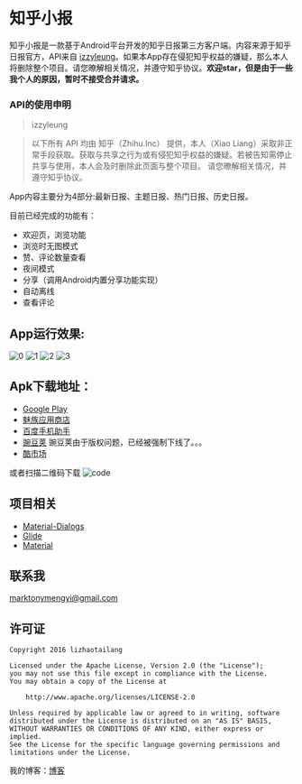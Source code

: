 # 知乎小报

知乎小报是一款基于Android平台开发的知乎日报第三方客户端。内容来源于知乎日报官方，API来自 [izzyleung](https://github.com/izzyleung)。如果本App存在侵犯知乎权益的嫌疑，那么本人将删除整个项目。请您暸解相关情况，并遵守知乎协议。**欢迎star，但是由于一些我个人的原因，暂时不接受合并请求。**

### API的使用申明
>izzyleung

> 以下所有 API 均由 知乎（Zhihu.Inc） 提供，本人（Xiao Liang）采取非正常手段获取。获取与共享之行为或有侵犯知乎权益的嫌疑。若被告知需停止共享与使用，本人会及时删除此页面与整个项目。
请您暸解相关情况，并遵守知乎协议。

App内容主要分为4部分:最新日报、主题日报、热门日报、历史日报。

目前已经完成的功能有：

* 欢迎页，浏览功能
* 浏览时无图模式
* 赞、评论数量查看
* 夜间模式
* 分享（调用Android内置分享功能实现）
* 自动离线
* 查看评论

## App运行效果:
![0](https://github.com/marktony/ZhiHuDaily/blob/master/screenshots/0.png)
![1](https://github.com/marktony/ZhiHuDaily/blob/master/screenshots/1.png)
![2](https://github.com/marktony/ZhiHuDaily/blob/master/screenshots/2.png)
![3](https://github.com/marktony/ZhiHuDaily/blob/master/screenshots/3.png)


## Apk下载地址：
* [Google Play](https://play.google.com/store/apps/details?id=com.marktony.zhihudaily)
* [魅族应用商店](http://app.flyme.cn/apps/public/detail?package_name=com.marktony.zhihudaily)
* [百度手机助手](http://shouji.baidu.com/software/item?docid=9158461&from=as)
* [豌豆荚](http://www.wandoujia.com/apps/com.marktony.zhihudaily)   豌豆荚由于版权问题，已经被强制下线了。。。
* [酷市场](http://www.coolapk.com/apk/com.marktony.zhihudaily)

或者扫描二维码下载
![code](https://github.com/marktony/ZhiHuDaily/blob/master/screenshots/code.png)

## 项目相关
* [Material-Dialogs](https://github.com/afollestad/material-dialogs)
* [Glide](https://github.com/bumptech/glide)
* [Material](https://github.com/rey5137/material)

## 联系我
[marktonymengyi@gmail.com](mailto:marktonymengyi@gmail.com)

## 许可证

    Copyright 2016 lizhaotailang

    Licensed under the Apache License, Version 2.0 (the "License");
    you may not use this file except in compliance with the License.
    You may obtain a copy of the License at

        http://www.apache.org/licenses/LICENSE-2.0

    Unless required by applicable law or agreed to in writing, software
    distributed under the License is distributed on an "AS IS" BASIS,
    WITHOUT WARRANTIES OR CONDITIONS OF ANY KIND, either express or implied.
    See the License for the specific language governing permissions and
    limitations under the License.

我的博客：[博客](http://marktony.github.io/)
